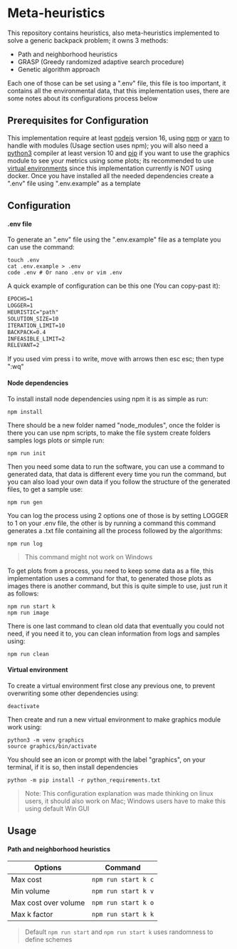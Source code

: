 # Meta-heuristics

This repository contains heuristics, also meta-heuristics implemented to solve a generic backpack problem; it owns 3 methods:

- Path and neighborhood heuristics
- GRASP (Greedy randomized adaptive search procedure)
- Genetic algorithm approach

Each one of those can be set using a ".env" file, this file is too important, it contains all the environmental data, that
this implementation uses, there are some notes about its configurations process below

## Prerequisites for Configuration

This implementation require at least [nodejs](https://nodejs.org/en/) version 16, using [npm](https://www.npmjs.com/) or
[yarn](https://classic.yarnpkg.com/lang/en/docs/install/#debian-stable) to handle with modules (Usage section uses npm);
you will also need a [python3](https://www.python.org/downloads/) compiler at least version 10 and
[pip](https://pip.pypa.io/en/stable/cli/pip_install/) if you want to use the graphics module to see your metrics using some plots;
its recommended to use [virtual environments](https://docs.python.org/3/tutorial/venv.html)
since this implementation currently is NOT using docker. Once you have installed all the needed dependencies create a ".env" file
using ".env.example" as a template

## Configuration

#### .env file

To generate an ".env" file using the ".env.example" file as a template you can use the command:

```
touch .env
cat .env.example > .env
code .env # Or nano .env or vim .env
```

A quick example of configuration can be this one (You can copy-past it):

```.txt
EPOCHS=1
LOGGER=1
HEURISTIC="path"
SOLUTION_SIZE=10
ITERATION_LIMIT=10
BACKPACK=0.4
INFEASIBLE_LIMIT=2
RELEVANT=2
```

If you used vim press i to write, move with arrows then esc esc; then type ":wq"

#### Node dependencies

To install install node dependencies using npm it is as simple as run:

```
npm install
```

There should be a new folder named "node_modules", once the folder is there you can use npm scripts,
to make the file system create folders samples logs plots or simple run:

```
npm run init
```

Then you need some data to run the software, you can use a command to generated data, that data is different
every time you run the command, but you can also load your own data if you follow the structure of the generated
files, to get a sample use:

```
npm run gen
```

You can log the process using 2 options one of those is by setting LOGGER to 1 on your .env file, the other is by
running a command this command generates a .txt file containing all the process followed by the algorithms:

```
npm run log
```

> This command might not work on Windows

To get plots from a process, you need to keep some data as a file, this implementation uses a command for that, to
generated those plots as images there is another command, but this is quite simple to use, just run it as follows:

```
npm run start k
npm run image
```

There is one last command to clean old data that eventually you could not need, if you need it to, you can clean
information from logs and samples using:

```
npm run clean
```

#### Virtual environment

To create a virtual environment first close any previous one, to prevent overwriting some other dependencies using:

```
deactivate
```

Then create and run a new virtual environment to make graphics module work using:

```
python3 -m venv graphics
source graphics/bin/activate
```

You should see an icon or prompt with the label "graphics", on your terminal, if it is so, then install dependencies

```
python -m pip install -r python_requirements.txt
```

> Note: This configuration explanation was made thinking on linux users, it should also work on Mac; Windows users have to make this using default Win GUI

## Usage

#### Path and neighborhood heuristics

| Options              | Command             |
| -------------------- | ------------------- |
| Max cost             | `npm run start k c` |
| Min volume           | `npm run start k v` |
| Max cost over volume | `npm run start k o` |
| Max k factor         | `npm run start k k` |

> Default `npm run start` and `npm run start k` uses randomness to define schemes

